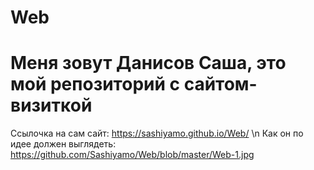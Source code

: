 # Web
# Меня зовут Данисов Саша, это мой репозиторий с сайтом-визиткой
Ссылочка на сам сайт: https://sashiyamo.github.io/Web/  \n
Как он по идее должен выглядеть: https://github.com/Sashiyamo/Web/blob/master/Web-1.jpg
